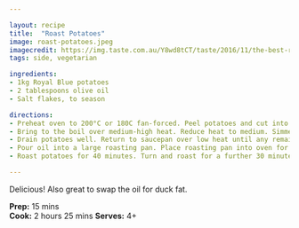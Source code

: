 ```yaml
---

layout: recipe
title:  "Roast Potatoes"
image: roast-potatoes.jpeg
imagecredit: https://img.taste.com.au/Y8wd8tCT/taste/2016/11/the-best-roast-potatoes-104987-1.jpeg
tags: side, vegetarian

ingredients:
- 1kg Royal Blue potatoes
- 2 tablespoons olive oil
- Salt flakes, to season

directions:
- Preheat oven to 200°C or 180C fan-forced. Peel potatoes and cut into 5cm chunks. Place into a large saucepan. Cover with cold water.
- Bring to the boil over medium-high heat. Reduce heat to medium. Simmer for 5-10 minutes or until partially cooked (potatoes should be only just tender when pierced with a skewer).
- Drain potatoes well. Return to saucepan over low heat until any remaining water evaporates. Shake saucepan vigorously to rough up surface of potatoes (this will make them crunchy when roasted). Alternatively, scrape surfaces of potatoes with a fork to create a rough texture.
- Pour oil into a large roasting pan. Place roasting pan into oven for 5 minutes or until oil is hot. Working quickly, add potatoes to hot oil. Use tongs to turn potatoes to coat in oil, then return roasting pan to oven.
- Roast potatoes for 40 minutes. Turn and roast for a further 30 minutes or until golden and crisp. Season with salt. Serve immediately.

---
```


Delicious! Also great to swap the oil for duck fat. 


**Prep:** 15 mins  
**Cook:** 2 hours 25 mins
**Serves:** 4+